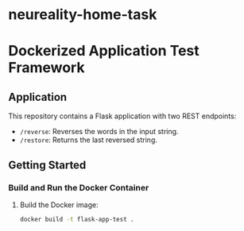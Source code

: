 # neureality-home-task

# Dockerized Application Test Framework

## Application

This repository contains a Flask application with two REST endpoints:
- `/reverse`: Reverses the words in the input string.
- `/restore`: Returns the last reversed string.

## Getting Started

### Build and Run the Docker Container
1. Build the Docker image:
   ```bash
   docker build -t flask-app-test .
